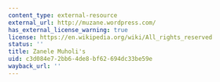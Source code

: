 ```yaml
---
content_type: external-resource
external_url: http://muzane.wordpress.com/
has_external_license_warning: true
license: https://en.wikipedia.org/wiki/All_rights_reserved
status: ''
title: Zanele Muholi's
uid: c3d084e7-2bb6-4de8-bf62-694dc33be59e
wayback_url: ''
---
```

